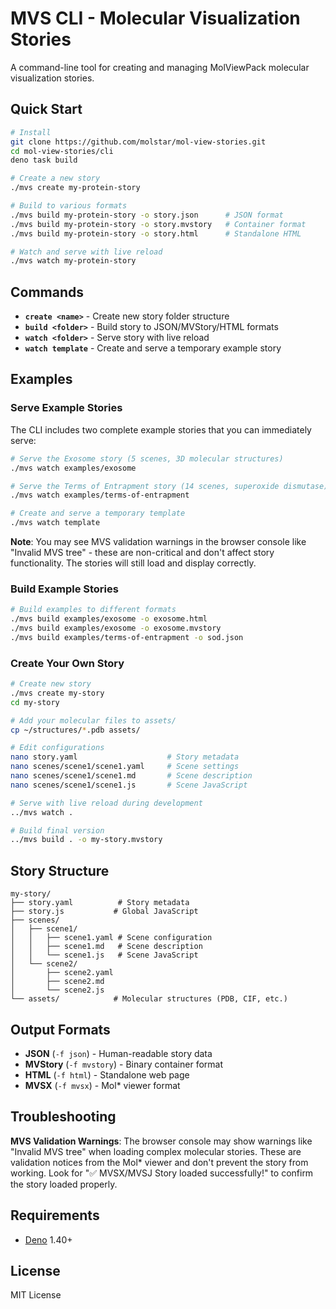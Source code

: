 # MVS CLI - Molecular Visualization Stories

A command-line tool for creating and managing MolViewPack molecular visualization stories.

## Quick Start

```bash
# Install
git clone https://github.com/molstar/mol-view-stories.git
cd mol-view-stories/cli
deno task build

# Create a new story
./mvs create my-protein-story

# Build to various formats
./mvs build my-protein-story -o story.json      # JSON format
./mvs build my-protein-story -o story.mvstory   # Container format
./mvs build my-protein-story -o story.html      # Standalone HTML

# Watch and serve with live reload
./mvs watch my-protein-story
```

## Commands

- **`create <name>`** - Create new story folder structure
- **`build <folder>`** - Build story to JSON/MVStory/HTML formats
- **`watch <folder>`** - Serve story with live reload
- **`watch template`** - Create and serve a temporary example story

## Examples

### Serve Example Stories

The CLI includes two complete example stories that you can immediately serve:

```bash
# Serve the Exosome story (5 scenes, 3D molecular structures)
./mvs watch examples/exosome

# Serve the Terms of Entrapment story (14 scenes, superoxide dismutase)
./mvs watch examples/terms-of-entrapment

# Create and serve a temporary template
./mvs watch template
```

**Note**: You may see MVS validation warnings in the browser console like "Invalid MVS tree" - these are non-critical and don't affect story functionality. The stories will still load and display correctly.

### Build Example Stories

```bash
# Build examples to different formats
./mvs build examples/exosome -o exosome.html
./mvs build examples/exosome -o exosome.mvstory
./mvs build examples/terms-of-entrapment -o sod.json
```

### Create Your Own Story

```bash
# Create new story
./mvs create my-story
cd my-story

# Add your molecular files to assets/
cp ~/structures/*.pdb assets/

# Edit configurations
nano story.yaml                    # Story metadata
nano scenes/scene1/scene1.yaml     # Scene settings
nano scenes/scene1/scene1.md       # Scene description
nano scenes/scene1/scene1.js       # Scene JavaScript

# Serve with live reload during development
../mvs watch .

# Build final version
../mvs build . -o my-story.mvstory
```

## Story Structure

```
my-story/
├── story.yaml          # Story metadata
├── story.js           # Global JavaScript
├── scenes/
│   ├── scene1/
│   │   ├── scene1.yaml # Scene configuration
│   │   ├── scene1.md   # Scene description
│   │   └── scene1.js   # Scene JavaScript
│   └── scene2/
│       ├── scene2.yaml
│       ├── scene2.md
│       └── scene2.js
└── assets/            # Molecular structures (PDB, CIF, etc.)
```

## Output Formats

- **JSON** (`-f json`) - Human-readable story data
- **MVStory** (`-f mvstory`) - Binary container format
- **HTML** (`-f html`) - Standalone web page
- **MVSX** (`-f mvsx`) - Mol* viewer format

## Troubleshooting

**MVS Validation Warnings**: The browser console may show warnings like "Invalid MVS tree" when loading complex molecular stories. These are validation notices from the Mol* viewer and don't prevent the story from working. Look for "✅ MVSX/MVSJ Story loaded successfully!" to confirm the story loaded properly.

## Requirements

- [Deno](https://deno.land/) 1.40+

## License

MIT License